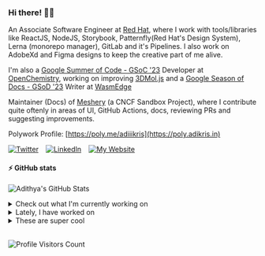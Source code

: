 ### Hi there! 👋🏻
  
An Associate Software Engineer at [Red Hat](https://www.redhat.com), where I work with tools/libraries like ReactJS, NodeJS, Storybook, Patternfly(Red Hat's Design System), Lerna (monorepo manager), GitLab and it's Pipelines. I also work on AdobeXd and Figma designs to keep the creative part of me alive.

I'm also a [Google Summer of Code - GSoC '23](https://summerofcode.withgoogle.com/) Developer at [OpenChemistry](https://openchemistry.org), working on improving [3DMol.js](https://github.com/3dmol/3Dmol.js) and a [Google Season of Docs - GSoD '23](https://developers.google.com/season-of-docs) Writer at [WasmEdge](https://github.com/WasmEdge)

Maintainer (Docs) of [Meshery](https://github.com/meshery) (a CNCF Sandbox Project), where I contribute quite oftenly in areas of UI, GitHub Actions, docs, reviewing PRs and suggesting improvements.

Polywork Profile: [https://poly.me/adiiikris](https://poly.adikris.in)

[![Twitter](https://img.shields.io/badge/-@adii_kris-%231DA1F2?style=for-the-badge&logo=twitter&logoColor=ffffff)](https:/twitter.adikris.in) &ensp;
[![LinkedIn](https://img.shields.io/badge/-Adithya%20Krishna-%230A67C3?style=for-the-badge&logo=linkedin&logoColor=ffffff)](https://linkedin.adikris.in/) &ensp;
[![My Website](https://img.shields.io/badge/-My%20Website-%230A67C3?style=for-the-badge)](https://adikris.in/)

#### ⚡️ GitHub stats

![Adithya's GitHub Stats](https://github-readme-stats.vercel.app/api?username=adithyaakrishna&show_icons=true&hide_border=true&title_color=fff&icon_color=79ff97&text_color=9f9f9f&bg_color=151515)


<details>
  <summary>Check out what I'm currently working on</summary>
  
  - [3dmol/3Dmol.js](https://github.com/3dmol/3Dmol.js) - WebGL accelerated JavaScript molecular graphics library (1 day ago)
  - [adithyaakrishna/jss](https://github.com/adithyaakrishna/jss) - JSS - JavaScript Stuff (3 days ago)
  - [WasmEdge/docs](https://github.com/WasmEdge/docs) -  (4 days ago)
  - [adithyaakrishna/vegapay](https://github.com/adithyaakrishna/vegapay) -  (2 weeks ago)
  - [the-test-trove/the-test-trove.github.io](https://github.com/the-test-trove/the-test-trove.github.io) - The T3Con Website (2 weeks ago)
</details>

<details>
  <summary>Lately, I have worked on</summary>
  
  - [Added More Types for Parsers and WebGL and GL Files](https://github.com/3dmol/3Dmol.js/pull/703) on [3dmol/3Dmol.js](https://github.com/3dmol/3Dmol.js) (today)
  - [Updated `substr` to `substring` method](https://github.com/3dmol/3Dmol.js/pull/702) on [3dmol/3Dmol.js](https://github.com/3dmol/3Dmol.js) (1 day ago)
  - [Added Dependency Review Workflow](https://github.com/3dmol/3Dmol.js/pull/700) on [3dmol/3Dmol.js](https://github.com/3dmol/3Dmol.js) (4 days ago)
  - [Updated Types for Parsers and Parser Utils](https://github.com/3dmol/3Dmol.js/pull/699) on [3dmol/3Dmol.js](https://github.com/3dmol/3Dmol.js) (5 days ago)
  - [Updated Types for WebGL Math Utils](https://github.com/3dmol/3Dmol.js/pull/698) on [3dmol/3Dmol.js](https://github.com/3dmol/3Dmol.js) (5 days ago)
</details>

<details>
  <summary>These are super cool</summary>
  
  - [deepchem/deepchem](https://github.com/deepchem/deepchem) - Democratizing Deep-Learning for Drug Discovery, Quantum Chemistry, Materials Science and Biology (2 days ago)
  - [napi-rs/napi-rs](https://github.com/napi-rs/napi-rs) - A framework for building compiled Node.js add-ons in Rust via Node-API (4 days ago)
  - [KhronosGroup/WebGL](https://github.com/KhronosGroup/WebGL) - The Official Khronos WebGL Repository (6 days ago)
  - [openfaas/faas](https://github.com/openfaas/faas) - OpenFaaS - Serverless Functions Made Simple (1 week ago)
  - [ueberdosis/tiptap](https://github.com/ueberdosis/tiptap) - The headless editor framework for web artisans. (2 weeks ago)
</details>

<br> 

![Profile Visitors Count](https://profile-counter.glitch.me/adithyaakrishna/count.svg)
